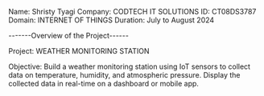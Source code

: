 Name: Shristy Tyagi
Company: CODTECH IT SOLUTIONS
ID: CT08DS3787
Domain: INTERNET OF THINGS
Duration: July to August 2024

-------Overview of the Project------

Project: WEATHER MONITORING STATION

Objective: Build a weather monitoring station using IoT sensors to collect data on
temperature, humidity, and atmospheric pressure. Display the collected data in
real-time on a dashboard or mobile app.
